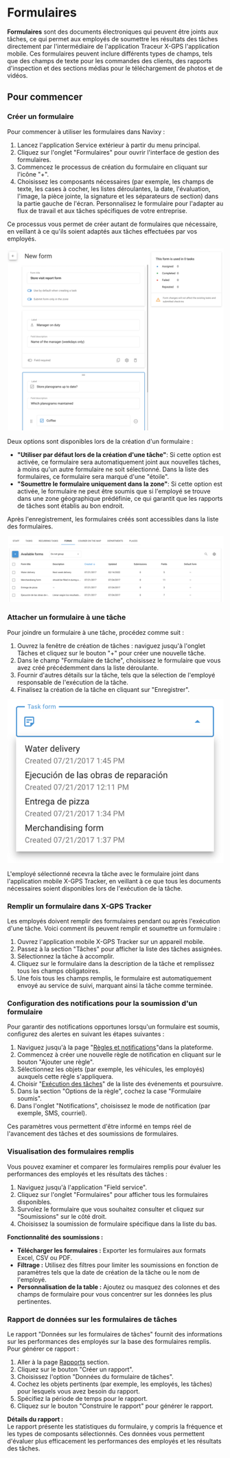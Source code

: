 # Formulaires

**Formulaires** sont des documents électroniques qui peuvent être joints aux tâches, ce qui permet aux employés de soumettre les résultats des tâches directement par l'intermédiaire de l'application Traceur X-GPS l'application mobile. Ces formulaires peuvent inclure différents types de champs, tels que des champs de texte pour les commandes des clients, des rapports d'inspection et des sections médias pour le téléchargement de photos et de vidéos.

## Pour commencer

### Créer un formulaire

Pour commencer à utiliser les formulaires dans Navixy :

1. Lancez l'application Service extérieur à partir du menu principal.
2. Cliquez sur l'onglet "Formulaires" pour ouvrir l'interface de gestion des formulaires.
3. Commencez le processus de création du formulaire en cliquant sur l'icône "+".
4. Choisissez les composants nécessaires (par exemple, les champs de texte, les cases à cocher, les listes déroulantes, la date, l'évaluation, l'image, la pièce jointe, la signature et les séparateurs de section) dans la partie gauche de l'écran. Personnalisez le formulaire pour l'adapter au flux de travail et aux tâches spécifiques de votre entreprise.

Ce processus vous permet de créer autant de formulaires que nécessaire, en veillant à ce qu'ils soient adaptés aux tâches effectuées par vos employés.

![image-20240816-160834.png](attachments/image-20240816-160834.png)

Deux options sont disponibles lors de la création d'un formulaire :

* **"Utiliser par défaut lors de la création d'une tâche"**: Si cette option est activée, ce formulaire sera automatiquement joint aux nouvelles tâches, à moins qu'un autre formulaire ne soit sélectionné. Dans la liste des formulaires, ce formulaire sera marqué d'une "étoile".
* **"Soumettre le formulaire uniquement dans la zone"**: Si cette option est activée, le formulaire ne peut être soumis que si l'employé se trouve dans une zone géographique prédéfinie, ce qui garantit que les rapports de tâches sont établis au bon endroit.

Après l'enregistrement, les formulaires créés sont accessibles dans la liste des formulaires.

![image-20240816-155915.png](attachments/image-20240816-155915.png)

### Attacher un formulaire à une tâche

Pour joindre un formulaire à une tâche, procédez comme suit :

1. Ouvrez la fenêtre de création de tâches : naviguez jusqu'à l'onglet Tâches et cliquez sur le bouton "+" pour créer une nouvelle tâche.
2. Dans le champ "Formulaire de tâche", choisissez le formulaire que vous avez créé précédemment dans la liste déroulante.
3. Fournir d'autres détails sur la tâche, tels que la sélection de l'employé responsable de l'exécution de la tâche.
4. Finalisez la création de la tâche en cliquant sur "Enregistrer".

![image-20240816-161010.png](attachments/image-20240816-161010.png)

L'employé sélectionné recevra la tâche avec le formulaire joint dans l'application mobile X-GPS Tracker, en veillant à ce que tous les documents nécessaires soient disponibles lors de l'exécution de la tâche.

### Remplir un formulaire dans X-GPS Tracker

Les employés doivent remplir des formulaires pendant ou après l'exécution d'une tâche. Voici comment ils peuvent remplir et soumettre un formulaire :

1. Ouvrez l'application mobile X-GPS Tracker sur un appareil mobile.
2. Passez à la section "Tâches" pour afficher la liste des tâches assignées.
3. Sélectionnez la tâche à accomplir.
4. Cliquez sur le formulaire dans la description de la tâche et remplissez tous les champs obligatoires.
5. Une fois tous les champs remplis, le formulaire est automatiquement envoyé au service de suivi, marquant ainsi la tâche comme terminée.

### Configuration des notifications pour la soumission d'un formulaire

Pour garantir des notifications opportunes lorsqu'un formulaire est soumis, configurez des alertes en suivant les étapes suivantes :

1. Naviguez jusqu'à la page "[Règles et notifications](../../guide-de-lutilisateur/regles-et-notifications.md)"dans la plateforme.
2. Commencez à créer une nouvelle règle de notification en cliquant sur le bouton "Ajouter une règle".
3. Sélectionnez les objets (par exemple, les véhicules, les employés) auxquels cette règle s'appliquera.
4. Choisir "[Exécution des tâches](../../guide-de-lutilisateur/regles-et-notifications/planification-et-repartition-1/execution-des-taches.md)" de la liste des événements et poursuivre.
5. Dans la section "Options de la règle", cochez la case "Formulaire soumis".
6. Dans l'onglet "Notifications", choisissez le mode de notification (par exemple, SMS, courriel).

Ces paramètres vous permettent d'être informé en temps réel de l'avancement des tâches et des soumissions de formulaires.

### Visualisation des formulaires remplis

Vous pouvez examiner et comparer les formulaires remplis pour évaluer les performances des employés et les résultats des tâches :

1. Naviguez jusqu'à l'application "Field service".
2. Cliquez sur l'onglet "Formulaires" pour afficher tous les formulaires disponibles.
3. Survolez le formulaire que vous souhaitez consulter et cliquez sur "Soumissions" sur le côté droit.
4. Choisissez la soumission de formulaire spécifique dans la liste du bas.

**Fonctionnalité des soumissions :**

* **Télécharger les formulaires :** Exporter les formulaires aux formats Excel, CSV ou PDF.
* **Filtrage :** Utilisez des filtres pour limiter les soumissions en fonction de paramètres tels que la date de création de la tâche ou le nom de l'employé.
* **Personnalisation de la table :** Ajoutez ou masquez des colonnes et des champs de formulaire pour vous concentrer sur les données les plus pertinentes.

### Rapport de données sur les formulaires de tâches

Le rapport "Données sur les formulaires de tâches" fournit des informations sur les performances des employés sur la base des formulaires remplis. Pour générer ce rapport :

1. Aller à la page [Rapports](../../guide-de-lutilisateur/rapports.md) section.
2. Cliquez sur le bouton "Créer un rapport".
3. Choisissez l'option "Données du formulaire de tâches".
4. Cochez les objets pertinents (par exemple, les employés, les tâches) pour lesquels vous avez besoin du rapport.
5. Spécifiez la période de temps pour le rapport.
6. Cliquez sur le bouton "Construire le rapport" pour générer le rapport.

**Détails du rapport :**\
Le rapport présente les statistiques du formulaire, y compris la fréquence et les types de composants sélectionnés. Ces données vous permettent d'évaluer plus efficacement les performances des employés et les résultats des tâches.

